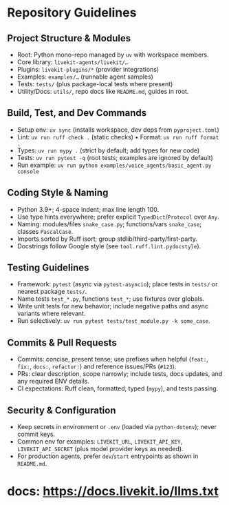 # Repository Guidelines

## Project Structure & Modules
- Root: Python mono-repo managed by `uv` with workspace members.
- Core library: `livekit-agents/livekit/…`
- Plugins: `livekit-plugins/*` (provider integrations)
- Examples: `examples/…` (runnable agent samples)
- Tests: `tests/` (plus package-local tests where present)
- Utility/Docs: `utils/`, repo docs like `README.md`, guides in root.

## Build, Test, and Dev Commands
- Setup env: `uv sync` (installs workspace, dev deps from `pyproject.toml`)
- Lint: `uv run ruff check .` (static checks) • Format: `uv run ruff format .`
- Types: `uv run mypy .` (strict by default; add types for new code)
- Tests: `uv run pytest -q` (root tests; examples are ignored by default)
- Run example: `uv run python examples/voice_agents/basic_agent.py console`

## Coding Style & Naming
- Python 3.9+; 4-space indent; max line length 100.
- Use type hints everywhere; prefer explicit `TypedDict`/`Protocol` over `Any`.
- Naming: modules/files `snake_case.py`; functions/vars `snake_case`; classes `PascalCase`.
- Imports sorted by Ruff isort; group stdlib/third-party/first-party.
- Docstrings follow Google style (see `tool.ruff.lint.pydocstyle`).

## Testing Guidelines
- Framework: `pytest` (async via `pytest-asyncio`); place tests in `tests/` or nearest package `tests/`.
- Name tests `test_*.py`, functions `test_*`; use fixtures over globals.
- Write unit tests for new behavior; include negative paths and async variants where relevant.
- Run selectively: `uv run pytest tests/test_module.py -k some_case`.

## Commits & Pull Requests
- Commits: concise, present tense; use prefixes when helpful (`feat:`, `fix:`, `docs:`, `refactor:`) and reference issues/PRs (`#123`).
- PRs: clear description, scope narrowly; include tests, docs updates, and any required ENV details.
- CI expectations: Ruff clean, formatted, typed (`mypy`), and tests passing.

## Security & Configuration
- Keep secrets in environment or `.env` (loaded via `python-dotenv`); never commit keys.
- Common env for examples: `LIVEKIT_URL`, `LIVEKIT_API_KEY`, `LIVEKIT_API_SECRET` (plus model provider keys as needed).
- For production agents, prefer `dev`/`start` entrypoints as shown in `README.md`.

# docs: https://docs.livekit.io/llms.txt